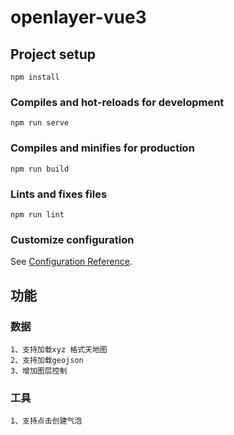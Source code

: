 # openlayer-vue3

## Project setup
```
npm install
```

### Compiles and hot-reloads for development
```
npm run serve
```

### Compiles and minifies for production
```
npm run build
```

### Lints and fixes files
```
npm run lint
```

### Customize configuration
See [Configuration Reference](https://cli.vuejs.org/config/).


## 功能

### 数据
 
```
1、支持加载xyz 格式天地图
2、支持加载geojson
3、增加图层控制
```

### 工具

```
1、支持点击创建气泡

```

